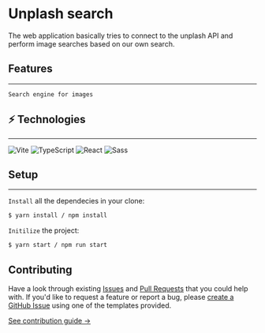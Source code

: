 # Unplash search

The web application basically tries to connect to the unplash API and perform image searches based on our own search.

## Features

---

    Search engine for images

## ⚡ Technologies

---

![Vite](https://img.shields.io/static/v1?style=for-the-badge&message=Vite&color=646CFF&logo=Vite&logoColor=FFFFFF&label=)
![TypeScript](https://img.shields.io/static/v1?style=for-the-badge&message=TypeScript&color=3178C6&logo=TypeScript&logoColor=FFFFFF&label=)
![React](https://img.shields.io/static/v1?style=for-the-badge&message=React&color=222222&logo=React&logoColor=61DAFB&label=)
![Sass](https://img.shields.io/static/v1?style=for-the-badge&message=Sass&color=CC6699&logo=Sass&logoColor=FFFFFF&label=)

## Setup

---

`Install` all the dependecies in your clone:

```bash
$ yarn install / npm install
```

`Initilize` the project:

```bash
$ yarn start / npm run start
```

## Contributing

Have a look through existing [Issues](https://github.com/Rub4l1to/unplash-search/issues) and [Pull Requests](https://github.com/Rub4l1to/unplash-search/pulls) that you could help with. If you'd like to request a feature or report a bug, please [create a GitHub Issue](https://github.com/Rub4l1to/unplash-search/issues) using one of the templates provided.

[See contribution guide →](https://github.com/Rub4l1to/unplash-search/blob/main/CONTRIBUTING.md)
